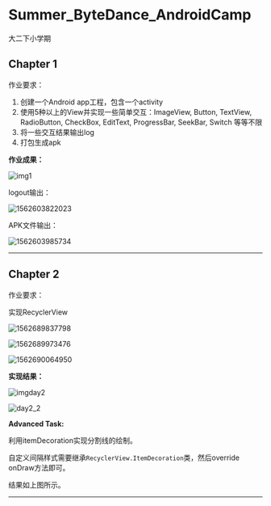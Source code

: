 # Summer_ByteDance_AndroidCamp
大二下小学期

## Chapter 1

作业要求：

1. 创建一个Android app工程，包含一个activity
2. 使用5种以上的View并实现一些简单交互：ImageView, Button, TextView, RadioButton, CheckBox,
   EditText, ProgressBar, SeekBar, Switch 等等不限
3. 将一些交互结果输出log
4. 打包生成apk

**作业成果：**

![img1](./pic/day1res.png)

logout输出：

![1562603822023](./pic/1562603822023.png)

APK文件输出：

![1562603985734](./pic/1562603985734.png)

-----

## Chapter 2

作业要求：

实现RecyclerView

![1562689837798](pic/1562689837798.png)

![1562689973476](pic/1562689973476.png)

![1562690064950](pic/1562690064950.png)



**实现结果：**

![imgday2](pic/day2.png)

![day2_2](pic/day2_2.png)

**Advanced Task:**

利用itemDecoration实现分割线的绘制。

自定义间隔样式需要继承`RecyclerView.ItemDecoration`类，然后override onDraw方法即可。

结果如上图所示。

----

